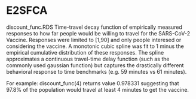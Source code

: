 # E2SFCA

discount_func.RDS
Time-travel decay function of empirically measured responses to how far people would be willing to travel for the SARS-CoV-2 Vaccine. Responses were limited to [1,90] and only people interesed or considering the vaccine. A monotonic cubic spline was fit to 1 minus the empirical cumulative distribution of these responses. The spline approximates a continuous travel-time delay function (such as the commonly used gaussian function) but captures the drastically different behavioral response to time benchmarks (e.g. 59 minutes vs 61 minutes).

For example:
discount_func(4) returns value 0.978331 suggesting that 97.8% of the population would travel at least 4 minutes to get the vaccine.
